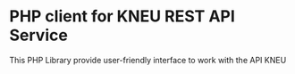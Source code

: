 # PHP client for KNEU REST API Service

This PHP Library provide user-friendly interface to work with the API KNEU

